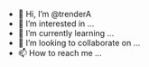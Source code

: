 - 👋 Hi, I’m @trenderA
- 👀 I’m interested in ...
- 🌱 I’m currently learning ...
- 💞️ I’m looking to collaborate on ...
- 📫 How to reach me ...

<!---
trenderA/trenderA is a ✨ special ✨ repository because its `README.md` (this file) appears on your GitHub profile.
You can click the Preview link to take a look at your changes.
--->
